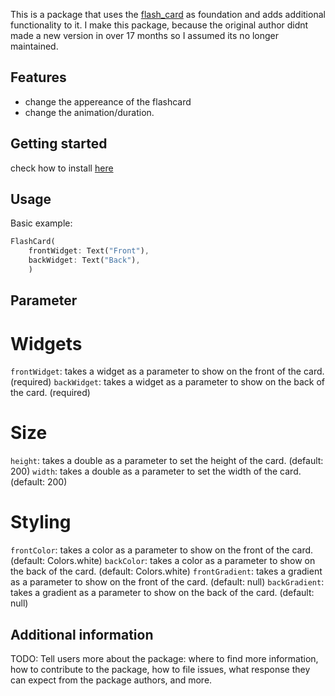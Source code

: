 <!--
For information about how to write a good package README, see the guide for
[writing package pages](https://dart.dev/guides/libraries/writing-package-pages).
-->

This is a package that uses the [flash_card](https://pub.dev/packages/flash_card/install) as foundation and adds additional functionality to it. 
I make this package, because the original author didnt made a new version in over 17 months so I assumed its no longer maintained. 

## Features

- change the appereance of the flashcard
- change the animation/duration.

## Getting started

check how to install [here](https://pub.dev/packages/customizable_flashcard/install)

## Usage

Basic example:

```dart
FlashCard(
    frontWidget: Text("Front"),
    backWidget: Text("Back"),
    )
```

## Parameter

# Widgets
`frontWidget`: takes a widget as a parameter to show on the front of the card. (required)
`backWidget`: takes a widget as a parameter to show on the back of the card. (required)

# Size
`height`: takes a double as a parameter to set the height of the card. (default: 200)
`width`: takes a double as a parameter to set the width of the card. (default: 200)

# Styling
`frontColor`: takes a color as a parameter to show on the front of the card. (default: Colors.white)
`backColor`: takes a color as a parameter to show on the back of the card. (default: Colors.white)
`frontGradient`: takes a gradient as a parameter to show on the front of the card. (default: null)
`backGradient`: takes a gradient as a parameter to show on the back of the card. (default: null)

## Additional information

TODO: Tell users more about the package: where to find more information, how to
contribute to the package, how to file issues, what response they can expect
from the package authors, and more.
